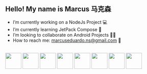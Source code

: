 ## Hello! My name is Marcus 马克森

- I’m currently working on a NodeJs Project 💻
- I’m currently learning JetPack Compose 📱
- I’m looking to collaborate on Android Projects 🐱‍💻
- How to reach me: marcuseduardo.ns@gmail.com 📧

<div style="display: inline_block"><br>
  <img height="50" width="50" src="https://cdn.jsdelivr.net/gh/devicons/devicon/icons/kotlin/kotlin-original.svg" />
  <img height="50" width="50" src="https://cdn.jsdelivr.net/gh/devicons/devicon/icons/android/android-plain-wordmark.svg" />
  <img height="50" width="50" src="https://cdn.jsdelivr.net/gh/devicons/devicon/icons/javascript/javascript-original.svg" />
  <img height="50" width="50" src="https://cdn.jsdelivr.net/gh/devicons/devicon/icons/html5/html5-original.svg" />
  <img height="50" width="50" src="https://cdn.jsdelivr.net/gh/devicons/devicon/icons/css3/css3-original.svg" />
  <img height="50" width="50" src="https://cdn.jsdelivr.net/gh/devicons/devicon/icons/python/python-original.svg" />
  <img height="50" width="50" src="https://cdn.jsdelivr.net/gh/devicons/devicon/icons/r/r-original.svg" />
  <img height="50" width="50" src="https://cdn.jsdelivr.net/gh/devicons/devicon/icons/rust/rust-plain.svg" />
          
  
  

          
                    
          
          
  
          
</div>
